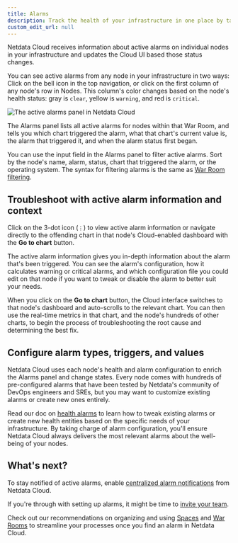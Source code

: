 ```yaml
---
title: Alarms
description: Track the health of your infrastructure in one place by taking advantage of the powerful health monitoring watchdog running on every node.
custom_edit_url: null
---
```


Netdata Cloud receives information about active alarms on individual nodes in your infrastructure and updates the Cloud
UI based those status changes.

You can see active alarms from any node in your infrastructure in two ways: Click on the bell icon in the top
navigation, or click on the first column of any node's row in Nodes. This column's color changes based on the node's
health status: gray is `clear`, yellow is `warning`, and red is `critical`.

![The active alarms panel in Netdata
Cloud](https://user-images.githubusercontent.com/1153921/100816025-786e3700-3402-11eb-97d2-5263e39763f5.png)

The Alarms panel lists all active alarms for nodes within that War Room, and tells you which chart triggered the alarm,
what that chart's current value is, the alarm that triggered it, and when the alarm status first began.

You can use the input field in the Alarms panel to filter active alarms. Sort by the node's name, alarm, status, chart
that triggered the alarm, or the operating system. The syntax for filtering alarms is the same as [War Room filtering](/docs/cloud/war-rooms#node-filter).

## Troubleshoot with active alarm information and context

Click on the 3-dot icon (`⋮`) to view active alarm information or navigate directly to the offending chart in that
node's Cloud-enabled dashboard with the **Go to chart** button.

The active alarm information gives you in-depth information about the alarm that's been triggered. You can see the
alarm's configuration, how it calculates warning or critical alarms, and which configuration file you could edit on that
node if you want to tweak or disable the alarm to better suit your needs.

When you click on the **Go to chart** button, the Cloud interface switches to that node's dashboard and auto-scrolls to
the relevant chart. You can then use the real-time metrics in that chart, and the node's hundreds of other charts, to
begin the process of troubleshooting the root cause and determining the best fix.

## Configure alarm types, triggers, and values

Netdata Cloud uses each node's health and alarm configuration to enrich the Alarms panel and change states. Every node
comes with hundreds of pre-configured alarms that have been tested by Netdata's community of DevOps engineers and SREs,
but you may want to customize existing alarms or create new ones entirely.

Read our doc on [health alarms](/docs/monitor/configure-alarms) to learn how to tweak existing alarms or create new
health entities based on the specific needs of your infrastructure. By taking charge of alarm configuration, you'll
ensure Netdata Cloud always delivers the most relevant alarms about the well-being of your nodes.

## What's next?

To stay notified of active alarms, enable [centralized alarm notifications](/docs/cloud/monitoring/notifications) from
Netdata Cloud.

If you're through with setting up alarms, it might be time to [invite your
team](/docs/cloud/manage/invite-your-team).

Check out our recommendations on organizing and using [Spaces](/docs/cloud/spaces) and [War
Rooms](/docs/cloud/war-rooms) to streamline your processes once you find an alarm in Netdata Cloud.
